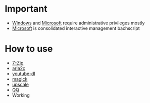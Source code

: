 # Important
- [Windows](/Windows/) and [Microsoft](/Microsoft/) require administrative privileges mostly
- [Microsoft](/Microsoft/) is consolidated interactive management bachscript

# How to use
- [7-Zip](/7-zip/README.md)
- [aria2c](https://github.com/jc3213/aria2.js/tree/main/cli)
- [youtube-dl](/youtube-dl/README.md)
- [magick](/magick/README.md)
- [upscale](/upscale/README.md)
- [QQ](/QQ/README.md)
- Working
